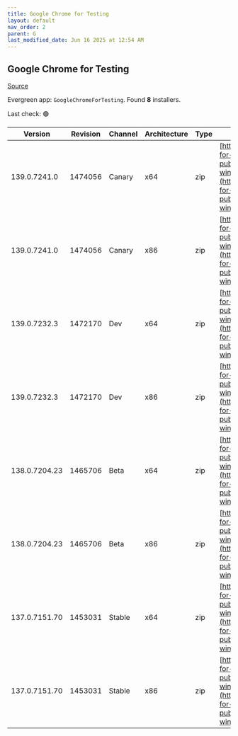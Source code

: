 ```yaml
---
title: Google Chrome for Testing
layout: default
nav_order: 2
parent: G
last_modified_date: Jun 16 2025 at 12:54 AM
---
```


## Google Chrome for Testing

[Source](https://googlechromelabs.github.io/chrome-for-testing/)

Evergreen app: `GoogleChromeForTesting`. Found **8** installers.

Last check: 🟢

| Version       | Revision | Channel | Architecture | Type | URI                                                                                                                                                                                            |
| ------------- | -------- | ------- | ------------ | ---- | ---------------------------------------------------------------------------------------------------------------------------------------------------------------------------------------------- |
| 139.0.7241.0  | 1474056  | Canary  | x64          | zip  | [https://storage.googleapis.com/chrome-for-testing-public/139.0.7241.0/win64/chrome-win64.zip](https://storage.googleapis.com/chrome-for-testing-public/139.0.7241.0/win64/chrome-win64.zip)   |
| 139.0.7241.0  | 1474056  | Canary  | x86          | zip  | [https://storage.googleapis.com/chrome-for-testing-public/139.0.7241.0/win32/chrome-win32.zip](https://storage.googleapis.com/chrome-for-testing-public/139.0.7241.0/win32/chrome-win32.zip)   |
| 139.0.7232.3  | 1472170  | Dev     | x64          | zip  | [https://storage.googleapis.com/chrome-for-testing-public/139.0.7232.3/win64/chrome-win64.zip](https://storage.googleapis.com/chrome-for-testing-public/139.0.7232.3/win64/chrome-win64.zip)   |
| 139.0.7232.3  | 1472170  | Dev     | x86          | zip  | [https://storage.googleapis.com/chrome-for-testing-public/139.0.7232.3/win32/chrome-win32.zip](https://storage.googleapis.com/chrome-for-testing-public/139.0.7232.3/win32/chrome-win32.zip)   |
| 138.0.7204.23 | 1465706  | Beta    | x64          | zip  | [https://storage.googleapis.com/chrome-for-testing-public/138.0.7204.23/win64/chrome-win64.zip](https://storage.googleapis.com/chrome-for-testing-public/138.0.7204.23/win64/chrome-win64.zip) |
| 138.0.7204.23 | 1465706  | Beta    | x86          | zip  | [https://storage.googleapis.com/chrome-for-testing-public/138.0.7204.23/win32/chrome-win32.zip](https://storage.googleapis.com/chrome-for-testing-public/138.0.7204.23/win32/chrome-win32.zip) |
| 137.0.7151.70 | 1453031  | Stable  | x64          | zip  | [https://storage.googleapis.com/chrome-for-testing-public/137.0.7151.70/win64/chrome-win64.zip](https://storage.googleapis.com/chrome-for-testing-public/137.0.7151.70/win64/chrome-win64.zip) |
| 137.0.7151.70 | 1453031  | Stable  | x86          | zip  | [https://storage.googleapis.com/chrome-for-testing-public/137.0.7151.70/win32/chrome-win32.zip](https://storage.googleapis.com/chrome-for-testing-public/137.0.7151.70/win32/chrome-win32.zip) |
